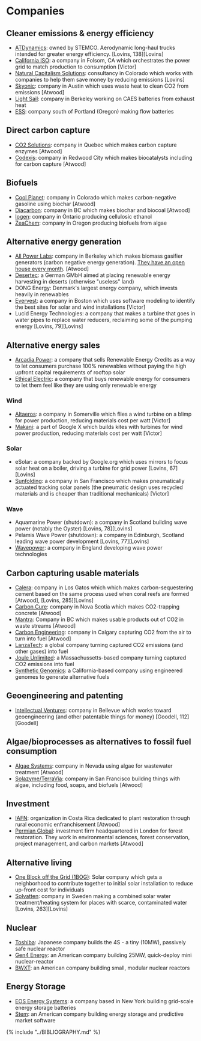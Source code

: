 # Companies
## Cleaner emissions & energy efficiency
* [ATDynamics](http://www.stemco.com/products/innovative-tire-mileage-solutions/aerodynamic-devices/): owned by STEMCO. Aerodynamic long-haul trucks intended for greater energy efficiency. [Lovins, 138][Lovins]
* [California ISO](http://www.caiso.com/Pages/default.aspx): a company in Folsom, CA which orchestrates the power grid to match production to consumption [Victor]
* [Natural Capitalism Solutions](http://natcapsolutions.org/): consultancy in Colorado which works with companies to help them save money by reducing emissions [Lovins]
* [Skyonic](http://skyonic.com/): company in Austin which uses waste heat to clean CO2 from emissions [Atwood]
* [Light Sail](http://www.lightsail.com/): company in Berkeley working on CAES batteries from exhaust heat
* [ESS](http://www.essinc.com/): company south of Portland (Oregon) making flow batteries

## Direct carbon capture
* [CO2 Solutions](http://www.co2solutions.com/en): company in Quebec which makes carbon capture enzymes [Atwood]
* [Codexis](http://www.codexis.com/): company in Redwood City which makes biocatalysts including for carbon capture [Atwood]

## Biofuels
* [Cool Planet](http://www.coolplanet.com/): company in Colorado which makes carbon-negative gasoline using biochar [Atwood]
* [Diacarbon](http://www.diacarbon.com/bi): company in BC which makes biochar and biocoal [Atwood]
* [Iogen](http://www.iogen.ca/): company in Ontario producing cellulosic ethanol
* [ZeaChem](http://www.zeachem.com/): company in Oregon producing biofuels from algae

## Alternative energy generation
* [All Power Labs](http://www.allpowerlabs.com/): company in Berkeley which makes biomass gasifier generators (carbon negative energy generation). [They have an open house every month](http://www.eventbrite.com/e/biomass-powered-open-house-registration-19019972249). [Atwood]
* [Desertec](http://www.desertec.org/): a German GMbH aimed at placing renewable energy harvesting in deserts (otherwise "useless" land)
* DONG Energy: Denmark's largest energy company, which invests heavily in renewables
* [Evervest](http://www.evervest.co/): a company in Boston which uses software modeling to identify the best sites for solar and wind installations [Victor]
* Lucid Energy Technologies: a company that makes a turbine that goes in water pipes to replace water reducers, reclaiming some of the pumping energy [Lovins, 79][Lovins]

## Alternative energy sales
* [Arcadia Power](http://www.arcadiapower.com/): a company that sells Renewable Energy Credits as a way to let consumers purchase 100% renewables without paying the high upfront capital requirements of rooftop solar
* [Ethical Electric]( https://ethicalelectric.com/ ): a company that buys renewable energy for consumers to let them feel like they are using only renewable energy

### Wind
* [Altaeros](http://www.altaerosenergies.com/): a company in Somerville which flies a wind turbine on a blimp for power production, reducing materials cost per watt [Victor]
* [Makani](http://www.google.com/makani/): a part of Google X which builds kites with turbines for wind power production, reducing materials cost per watt [Victor]

### Solar
* eSolar: a company backed by Google.org which uses mirrors to focus solar heat on a boiler, driving a turbine for grid power [Lovins, 67][Lovins]
* [Sunfolding](http://www.sunfolding.com/): a company in San Francisco which makes pneumatically actuated tracking solar panels (the pneumatic design uses recycled materials and is cheaper than traditional mechanicals) [Victor]

### Wave
* Aquamarine Power (shutdown): a company in Scotland building wave power (notably the Oyster) [Lovins, 78][Lovins]
* Pelamis Wave Power (shutdown): a company in Edinburgh, Scotland leading wave power development [Lovins, 77][Lovins]
* [Wavepower](http://www.wavepower.com/): a company in England developing wave power technologies

## Carbon capturing usable materials
* [Calera](http://calera.com/): company in Los Gatos which which makes carbon-sequestering cement based on the same process used when coral reefs are formed [Atwood], [Lovins, 285][Lovins]
* [Carbon Cure](http://carboncure.com/): company in Nova Scotia which makes CO2-trapping concrete [Atwood]
* [Mantra](http://mantraenergy.com/mantra-energy/technology/): Company in BC which makes usable products out of CO2 in waste streams [Atwood]
* [Carbon Engineering](http://carbonengineering.com/): company in Calgary capturing CO2 from the air to turn into fuel [Atwood]
* [LanzaTech](http://www.lanzatech.com/): a global company turning captured CO2 emissions (and other gases) into fuel
* [Joule Unlimited](http://www.jouleunlimited.com/): a Massachussetts-based company turning captured CO2 emissions into fuel
* [Synthetic Genomics](https://www.syntheticgenomics.com/): a California-based company using engineered genomes to generate alternative fuels

## Geoengineering and patenting
* [Intellectual Ventures](http://www.intellectualventures.com/): company in Bellevue which works toward geoengineering (and other patentable things for money) [Goodell, 112][Goodell]

## Algae/bioprocesses as alternatives to fossil fuel consumption
* [Algae Systems](http://algaesystems.com/): company in Nevada using algae for wastewater treatment [Atwood]
* [Solazyme/TerraVia](http://solazyme.com/): company in San Francisco building things with algae, including food, soaps, and biofuels [Atwood]

## Investment
* [IAFN](http://www.analogforestry.org/): organization in Costa Rica dedicated to plant restoration through rural economic enfranchisement [Atwood]
* [Permian Global](http://permianglobal.com/en): investment firm headquartered in London for forest restoration. They work in environmental sciences, forest conservation, project management, and carbon markets [Atwood]

## Alternative living
* [One Block off the Grid (1BOG)](https://en.wikipedia.org/wiki/One_Block_Off_the_Grid): Solar company which gets a neighborhood to contribute together to initial solar installation to reduce up-front cost for individuals
* [Solvatten](http://www.solvatten.se/): company in Sweden making a combined solar water treatment/heating system for places with scarce, contaminated water [Lovins, 263][Lovins]

## Nuclear
* [Toshiba](https://www.toshiba.co.jp/nuclearenergy/english/business/4s/features.htm): Japanese company builds the 4S - a tiny (10MW), passively safe nuclear reactor
* [Gen4 Energy](http://www.gen4energy.com/): an American company building 25MW, quick-deploy mini nuclear-reactor
* [BWXT](http://www.bwxt.com/): an American company building small, modular nuclear reactors

## Energy Storage
* [EOS Energy Systems](http://www.eosenergystorage.com/): a company based in New York building grid-scale energy storage batteries
* [Stem]( http://www.stem.com): an American company building energy storage and predictive market software


{% include "../BIBLIOGRAPHY.md" %}
